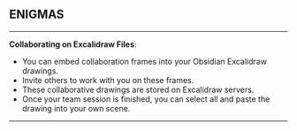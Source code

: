 


## ENIGMAS
----

**Collaborating on Excalidraw Files**:

- You can embed collaboration frames into your Obsidian Excalidraw drawings.
- Invite others to work with you on these frames.
- These collaborative drawings are stored on Excalidraw servers.
- Once your team session is finished, you can select all and paste the drawing into your own scene.

-----